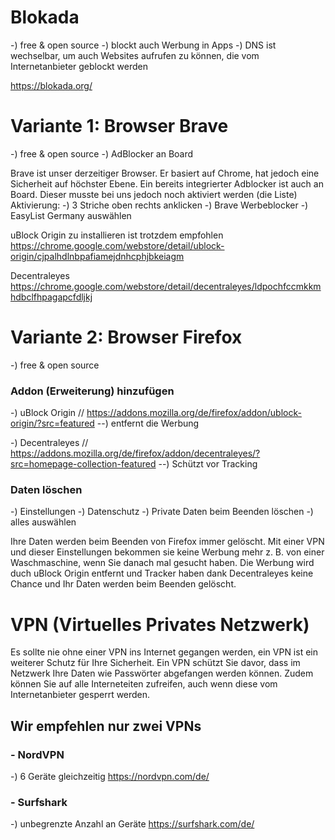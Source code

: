 

# Blokada
-) free & open source
-) blockt auch Werbung in Apps
-) DNS ist wechselbar, um auch Websites aufrufen zu können, die vom Internetanbieter geblockt werden

https://blokada.org/


# Variante 1: Browser Brave
-) free & open source
-) AdBlocker an Board

Brave ist unser derzeitiger Browser. Er basiert auf Chrome, hat jedoch eine Sicherheit auf höchster Ebene. Ein bereits integrierter Adblocker ist auch an Board.
Dieser musste bei uns jedoch noch aktiviert werden (die Liste)
Aktivierung:
-) 3 Striche oben rechts anklicken
-) Brave Werbeblocker
-) EasyList Germany auswählen

uBlock Origin zu installieren ist trotzdem empfohlen
https://chrome.google.com/webstore/detail/ublock-origin/cjpalhdlnbpafiamejdnhcphjbkeiagm

Decentraleyes
https://chrome.google.com/webstore/detail/decentraleyes/ldpochfccmkkmhdbclfhpagapcfdljkj


# Variante 2: Browser Firefox
-) free & open source

### Addon (Erweiterung) hinzufügen
-) uBlock Origin // https://addons.mozilla.org/de/firefox/addon/ublock-origin/?src=featured
--) entfernt die Werbung

-) Decentraleyes // https://addons.mozilla.org/de/firefox/addon/decentraleyes/?src=homepage-collection-featured
--) Schützt vor Tracking

### Daten löschen
-) Einstellungen
-) Datenschutz
-) Private Daten beim Beenden löschen
-) alles auswählen

Ihre Daten werden beim Beenden von Firefox immer gelöscht. Mit einer VPN und dieser Einstellungen bekommen sie keine Werbung mehr z. B. von einer Waschmaschine, wenn Sie danach mal gesucht haben. Die Werbung wird duch uBlock Origin entfernt und Tracker haben dank Decentraleyes keine Chance und Ihr Daten werden beim Beenden gelöscht.


# VPN (Virtuelles Privates Netzwerk)
Es sollte nie ohne einer VPN ins Internet gegangen werden, ein VPN ist ein weiterer Schutz für Ihre Sicherheit.
Ein VPN schützt Sie davor, dass im Netzwerk Ihre Daten wie Passwörter abgefangen werden können. Zudem können Sie auf alle Interneteiten zufreifen, auch wenn diese vom Internetanbieter gesperrt werden.

## Wir empfehlen nur zwei VPNs

### - NordVPN
-) 6 Geräte gleichzeitig
https://nordvpn.com/de/

### - Surfshark
-) unbegrenzte Anzahl an Geräte
https://surfshark.com/de/

